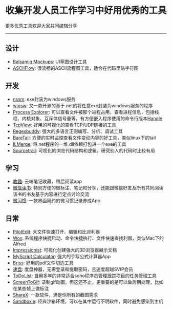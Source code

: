 # 收集开发人员工作学习中好用优秀的工具
更多优秀工具欢迎大家共同编辑分享

---
## 设计
- [Balsamiq Mockups](https://balsamiq.com/download/): UI草图设计工具
- [ASCIIFlow](http://asciiflow.com/): 很流畅的ASCII流程图工具，适合在代码里贴字符图


## 开发
- [nssm](http://www.nssm.cc/download): exe封装为windows服务
- [winsw](https://github.com/kohsuke/winsw): 又一款开源的基于.net的将任意exe封装为windows服务的程序
- [Process Explorer](https://docs.microsoft.com/zh-cn/sysinternals/downloads/process-explorer): 可以查看文件被那个进程占用，查看进程信息，包括线程、内核对象、互斥体信号量等，有方便嵌入程序使用的命令行版本[Handle](https://docs.microsoft.com/zh-cn/sysinternals/downloads/handle)
- [TcpView](https://docs.microsoft.com/zh-cn/sysinternals/downloads/tcpview): 好用的可视化的查看TCP/UDP链接的工具
- [Regexbuddy](http://www.regexbuddy.com/): 强大的多语言正则编写、分析、调试工具
- [BareTail](http://www.baremetalsoft.com/baretail/): 方便的实时监控查看文件变动内容的好工具，类似linux下的tail
- [ILMerge](https://github.com/dotnet/ILMerge): 将.net程序的一堆.dll依赖打包进一个exe的工具
- [Sourcetrail](https://www.sourcetrail.com/): 可视化的浏览代码结构和逻辑，研究别人的代码时比较有用

## 学习
- [收趣](http://shouqu.me/): 云端笔记收藏，稍后阅读app
- [微信读书](http://weread.qq.com/): 特别方便的做标注、笔记和分享，还能跟微信好友及所有共同阅读该书的书友基于内容进行定点讨论交流
- [微习惯](http://www.appving.com/): 一款界面简约的微习惯记录养成App

## 日常
- [PilotEdit](http://www.pilotedit.com/index.html): 大文件快速打开、编辑和比对利器
- [Wox](http://www.wox.one/): 系统程序快捷启动、命令快捷执行、文件快速查找利器，类似Mac下的Alfred
- [Impressionist](https://github.com/henrikingo/impressionist): 可视化创建强大的3D浏览器展示文档
- [MyScript Calculator](https://www.myscript.com/zh-hans/calculator/): 强大的手写公式计算器App
- [Briss](https://sourceforge.net/projects/briss/): 好用的pdf文件切边工具
- [速盘](https://www.speedpan.com): 度盘神器，无需登录和提取密码，且速度超越SVIP会员
- [ToDoList](https://www.codeproject.com/Articles/5371/ToDoList-An-effective-and-flexible-way-to-keep-on): 自用多年的非常适合soho程序员管理跟踪项目的任务管理工具
- [ScreenToGif](https://www.screentogif.com/): 录制gif动画，但这还不止，更重要的是可以做后期处理，比如在某些帧上做标注
- [ShareX](https://github.com/ShareX/ShareX/): 一款软件，满足你所有的截图需求
- [Sandboxie](https://www.sandboxie.com/): 经典沙箱环境，可以在其中运行不明软件，同时避免感染到主机
